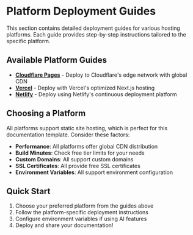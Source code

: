 # Platform Deployment Guides

This section contains detailed deployment guides for various hosting platforms. Each guide provides step-by-step instructions tailored to the specific platform.

## Available Platform Guides

- **[Cloudflare Pages](/docs/deployment/platforms/cloudflare)** - Deploy to Cloudflare's edge network with global CDN
- **[Vercel](/docs/deployment/platforms/vercel)** - Deploy with Vercel's optimized Next.js hosting
- **[Netlify](/docs/deployment/platforms/netlify)** - Deploy using Netlify's continuous deployment platform

## Choosing a Platform

All platforms support static site hosting, which is perfect for this documentation template. Consider these factors:

- **Performance**: All platforms offer global CDN distribution
- **Build Minutes**: Check free tier limits for your needs
- **Custom Domains**: All support custom domains
- **SSL Certificates**: All provide free SSL certificates
- **Environment Variables**: All support environment configuration

## Quick Start

1. Choose your preferred platform from the guides above
2. Follow the platform-specific deployment instructions
3. Configure environment variables if using AI features
4. Deploy and share your documentation!
